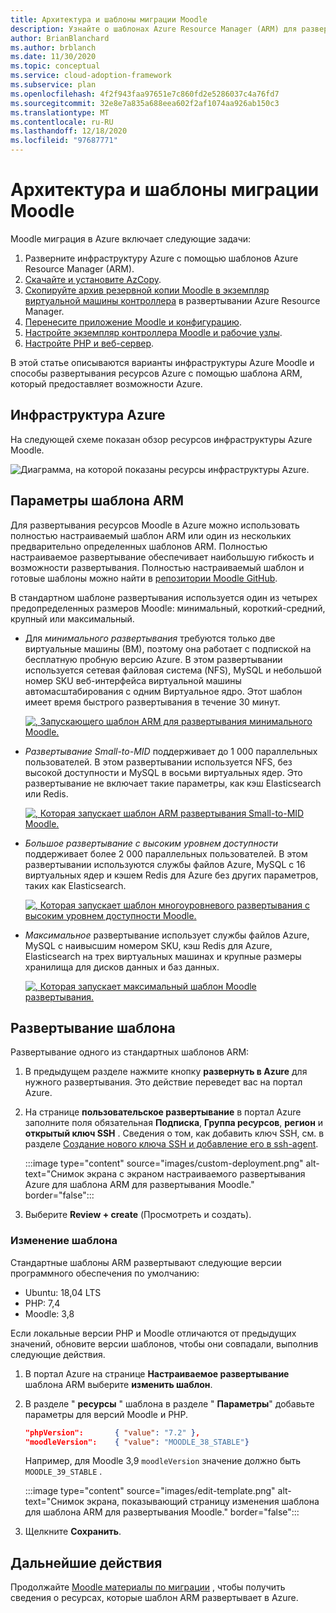 ```yaml
---
title: Архитектура и шаблоны миграции Moodle
description: Узнайте о шаблонах Azure Resource Manager (ARM) для развертывания инфраструктуры Moodle Azure, а также о том, как развертывать или редактировать их.
author: BrianBlanchard
ms.author: brblanch
ms.date: 11/30/2020
ms.topic: conceptual
ms.service: cloud-adoption-framework
ms.subservice: plan
ms.openlocfilehash: 4f2f943faa97651e7c860fd2e5286037c4a76fd7
ms.sourcegitcommit: 32e8e7a835a688eea602f2af1074aa926ab150c3
ms.translationtype: MT
ms.contentlocale: ru-RU
ms.lasthandoff: 12/18/2020
ms.locfileid: "97687771"
---
```

# <a name="moodle-migration-architecture-and-templates"></a>Архитектура и шаблоны миграции Moodle

Moodle миграция в Azure включает следующие задачи:

1. Разверните инфраструктуру Azure с помощью шаблонов Azure Resource Manager (ARM).
1. [Скачайте и установите AzCopy](migration-start.md#download-and-install-azcopy-on-the-controller-vm).
1. [Скопируйте архив резервной копии Moodle в экземпляр виртуальной машины контроллера](migration-start.md#copy-the-moodle-archive-to-the-controller-vm) в развертывании Azure Resource Manager.
1. [Перенесите приложение Moodle и конфигурацию](migration-start.md#import-the-moodle-database-to-azure).
1. [Настройте экземпляр контроллера Moodle и рабочие узлы](azure-infra-config.md).
1. [Настройте PHP и веб-сервер](azure-infra-config.md).

В этой статье описываются варианты инфраструктуры Azure Moodle и способы развертывания ресурсов Azure с помощью шаблона ARM, который предоставляет возможности Azure.

## <a name="azure-infrastructure"></a>Инфраструктура Azure

На следующей схеме показан обзор ресурсов инфраструктуры Azure Moodle.

![Диаграмма, на которой показаны ресурсы инфраструктуры Azure.](images/architecture.png)

## <a name="arm-template-options"></a>Параметры шаблона ARM

Для развертывания ресурсов Moodle в Azure можно использовать полностью настраиваемый шаблон ARM или один из нескольких предварительно определенных шаблонов ARM. Полностью настраиваемое развертывание обеспечивает наибольшую гибкость и возможности развертывания. Полностью настраиваемый шаблон и готовые шаблоны можно найти в [репозитории Moodle GitHub](https://github.com/Azure/Moodle).

В стандартном шаблоне развертывания используется один из четырех предопределенных размеров Moodle: минимальный, короткий-средний, крупный или максимальный.

- Для *минимального развертывания* требуются только две виртуальные машины (ВМ), поэтому она работает с подпиской на бесплатную пробную версию Azure. В этом развертывании используется сетевая файловая система (NFS), MySQL и небольшой номер SKU веб-интерфейса виртуальной машины автомасштабирования с одним Виртуальное ядро. Этот шаблон имеет время быстрого развертывания в течение 30 минут.
  
  [![, Запускающего шаблон ARM для развертывания минимального Moodle.](images/deploy-to-azure.png)](https://portal.azure.com/#create/Microsoft.Template/uri/https%3A%2F%2Fraw.githubusercontent.com%2FAzure%2FMoodle%2Fmaster%2Fazuredeploy-minimal.json)

- *Развертывание Small-to-MID* поддерживает до 1 000 параллельных пользователей. В этом развертывании используется NFS, без высокой доступности и MySQL в восьми виртуальных ядер. Это развертывание не включает такие параметры, как кэш Elasticsearch или Redis.
  
  [![, Которая запускает шаблон ARM развертывания Small-to-MID Moodle.](images/deploy-to-azure.png)](https://portal.azure.com/#create/Microsoft.Template/uri/https%3A%2F%2Fraw.githubusercontent.com%2FAzure%2FMoodle%2Fmaster%2Fazuredeploy-small2mid-noha.json)

- *Большое развертывание с высоким уровнем доступности* поддерживает более 2 000 параллельных пользователей. В этом развертывании используются службы файлов Azure, MySQL с 16 виртуальных ядер и кэшем Redis для Azure без других параметров, таких как Elasticsearch.
  
  [![, Которая запускает шаблон многоуровневого развертывания с высоким уровнем доступности Moodle.](images/deploy-to-azure.png)](https://portal.azure.com/#create/Microsoft.Template/uri/https%3A%2F%2Fraw.githubusercontent.com%2FAzure%2FMoodle%2Fmaster%2Fazuredeploy-large-ha.json)

- *Максимальное* развертывание использует службы файлов Azure, MySQL с наивысшим номером SKU, кэш Redis для Azure, Elasticsearch на трех виртуальных машинах и крупные размеры хранилища для дисков данных и баз данных.
  
  [![, Которая запускает максимальный шаблон Moodle развертывания.](images/deploy-to-azure.png)](https://portal.azure.com/#create/Microsoft.Template/uri/https%3A%2F%2Fraw.githubusercontent.com%2FAzure%2FMoodle%2Fmaster%2Fazuredeploy-maximal.json)

## <a name="deploy-the-template"></a>Развертывание шаблона

Развертывание одного из стандартных шаблонов ARM:

1. В предыдущем разделе нажмите кнопку **развернуть в Azure** для нужного развертывания. Это действие переведет вас на портал Azure.
   
1. На странице **пользовательское развертывание** в портал Azure заполните поля обязательная **Подписка**, **Группа ресурсов**, **регион** и **открытый ключ SSH** . Сведения о том, как добавить ключ SSH, см. в разделе [Создание нового ключа SSH и добавление его в ssh-agent](https://docs.github.com/free-pro-team@latest/github/authenticating-to-github/generating-a-new-ssh-key-and-adding-it-to-the-ssh-agent).
   
   :::image type="content" source="images/custom-deployment.png" alt-text="Снимок экрана с экраном настраиваемого развертывания Azure для шаблона ARM для развертывания Moodle." border="false":::
   
1. Выберите **Review + create** (Просмотреть и создать).

### <a name="edit-the-template"></a>Изменение шаблона

Стандартные шаблоны ARM развертывают следующие версии программного обеспечения по умолчанию:

- Ubuntu: 18,04 LTS
- PHP: 7,4
- Moodle: 3,8

Если локальные версии PHP и Moodle отличаются от предыдущих значений, обновите версии шаблонов, чтобы они совпадали, выполнив следующие действия.

1. В портал Azure на странице **Настраиваемое развертывание** шаблона ARM выберите **изменить шаблон**.
   
1. В разделе " **ресурсы** " шаблона в разделе " **Параметры**" добавьте параметры для версий Moodle и PHP.

   ```json
   "phpVersion":       { "value": "7.2" },
   "moodleVersion":    { "value": "MOODLE_38_STABLE"}
   ```
   
   Например, для Moodle 3,9 `moodleVersion` значение должно быть `MOODLE_39_STABLE` .
   
   :::image type="content" source="images/edit-template.png" alt-text="Снимок экрана, показывающий страницу изменения шаблона для шаблона ARM для развертывания Moodle." border="false":::
   
1. Щелкните **Сохранить**.

## <a name="next-steps"></a>Дальнейшие действия

Продолжайте [Moodle материалы по миграции](migration-resources.md) , чтобы получить сведения о ресурсах, которые шаблон ARM развертывает в Azure.
